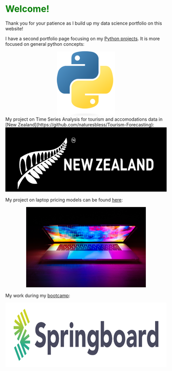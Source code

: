 <style>
  .image {
  display: grid;
  place-items: center;
  }
  
  h1 {
  color: green;
 }
</style>

<h1> Welcome! </h1>
Thank you for your patience as I build up my data science portfolio on this website!

I have a second portfolio page focusing on my [Python projects](https://naturesbless.github.io/100_Days_Python_Portfolio/). It is more focused on general python concepts:
<div class=image>
<a href="https://naturesbless.github.io/100_Days_Python_Portfolio/"><img src="photos/Python-logo-notext.svg.png" height=200></a>
</div>
My project on Time Series Analysis for tourism and accomodations data in [New Zealand](https://github.com/naturesbless/Tourism-Forecasting):

<div class=image>
<a href="https://github.com/naturesbless/Tourism-Forecasting"><img src="photos/new_zealand_banner.png" height=200></a>
</div>

My project on laptop pricing models can be found [here](https://github.com/naturesbless/LaptopPriceModeling):

<div class=image>
<a href="https://github.com/naturesbless/LaptopPriceModeling"><img src="photos/laptop_images.jpg" height=250></a>
</div>
                                                                                              
My work during my [bootcamp](https://github.com/naturesbless/SpringboardMay2022):
<div class=image>
<a href="https://github.com/naturesbless/SpringboardMay2022"><img src="photos/Springboard-logo-dark.jpg" height=200></a>
</div>

<!-- ### Markdown

Markdown is a lightweight and easy-to-use syntax for styling your writing. It includes conventions for

```markdown
Syntax highlighted code block

# Header 1
## Header 2
### Header 3

- Bulleted
- List

1. Numbered
2. List

**Bold** and _Italic_ and `Code` text

[Link](url) and ![Image](src)
```

For more details see [Basic writing and formatting syntax](https://docs.github.com/en/github/writing-on-github/getting-started-with-writing-and-formatting-on-github/basic-writing-and-formatting-syntax).

### Jekyll Themes

Your Pages site will use the layout and styles from the Jekyll theme you have selected in your [repository settings](https://github.com/naturesbless/naturesbless.github.io/settings/pages). The name of this theme is saved in the Jekyll `_config.yml` configuration file.

### Support or Contact

Having trouble with Pages? Check out our [documentation](https://docs.github.com/categories/github-pages-basics/) or [contact support](https://support.github.com/contact) and we’ll help you sort it out. --> 
